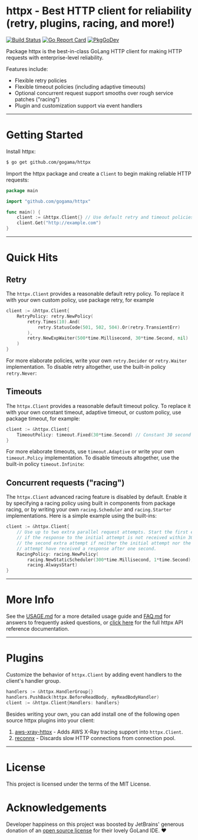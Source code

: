 httpx - Best HTTP client for reliability (retry, plugins, racing, and more!) 
============================================================================

[![Build Status](https://travis-ci.com/gogama/httpx.svg)](https://travis-ci.com/gogama/httpx) [![Go Report Card](https://goreportcard.com/badge/github.com/gogama/httpx)](https://goreportcard.com/report/github.com/gogama/httpx) [![PkgGoDev](https://pkg.go.dev/badge/github.com/gogama/httpx)](https://pkg.go.dev/github.com/gogama/httpx)

Package httpx is the best-in-class GoLang HTTP client for making HTTP
requests with enterprise-level reliability.

Features include:

- Flexible retry policies
- Flexible timeout policies (including adaptive timeouts)
- Optional concurrent request support smooths over rough service patches ("racing")
- Plugin and customization support via event handlers

----

Getting Started
===============

Install httpx:

```sh
$ go get github.com/gogama/httpx
```

Import the httpx package and create a `Client` to begin making reliable
HTTP requests:

```go
package main

import "github.com/gogama/httpx"

func main() {
	client := &httpx.Client{} // Use default retry and timeout policies
	client.Get("http://example.com")
}
```

---

Quick Hits
==========

## Retry

The `httpx.Client` provides a reasonable default retry policy. To replace it
with your own custom policy, use package retry, for example

```go
client := &httpx.Client{
	RetryPolicy: retry.NewPolicy(
		retry.Times(10).And(
			retry.StatusCode(501, 502, 504).Or(retry.TransientErr)
        ),
        retry.NewExpWaiter(500*time.Millisecond, 30*time.Second, nil)
    )
}
```

For more elaborate policies, write your own `retry.Decider` or `retry.Waiter`
implementation. To disable retry altogether, use the built-in policy `retry.Never`:

## Timeouts

The `httpx.Client` provides a reasonable default timeout policy. To replace it
with your own constant timeout, adaptive timeout, or custom policy, use package
timeout, for example:

```go
client := &httpx.Client{
	TimeoutPolicy: timeout.Fixed(30*time.Second) // Constant 30 second timeout
}
```

For more elaborate timeouts, use `timeout.Adaptive` or write your own
`timeout.Policy` implementation. To disable timeouts altogether, use the built-in
policy `timeout.Infinite`:

## Concurrent requests ("racing")

The `httpx.Client` advanced racing feature is disabled by default. Enable it by
specifying a racing policy using built in components from package racing, or by
writing your own `racing.Scheduler` and `racing.Starter` implementations. Here
is a simple example using the built-ins:

```go
client := &httpx.Client{
	// Use up to two extra parallel request attempts. Start the first extra attempt
	// if the response to the initial attempt is not received within 300ms. Start
	// the second extra attempt if neither the initial attempt nor the first extra
	// attempt have received a response after one second. 
	RacingPolicy: racing.NewPolicy( 
		racing.NewStaticScheduler(300*time.Millisecond, 1*time.Second),
		racing.AlwaysStart)
}
```

---

More Info
=========

See the [USAGE.md](USAGE.md) for a more detailed usage guide and
[FAQ.md](FAQ.md) for answers to frequently asked questions, or
[click here](https://pkg.go.dev/github.com/gogama/httpx) for the full
httpx API reference documentation.

---

Plugins
=======

Customize the behavior of `httpx.Client` by adding event handlers to the
client's handler group.

```go
handlers := &httpx.HandlerGroup{}
handlers.PushBack(httpx.BeforeReadBody, myReadBodyHandler)
client := &httpx.Client{Handlers: handlers}
```

Besides writing your own, you can add install one of the following open source
httpx plugins into your client:

1. [aws-xray-httpx](https://github.com/gogama/aws-xray-httpx) - Adds AWS X-Ray
   tracing support into `httpx.Client`.
2. [reconnx](https://github.com/gogama/reconnx) - Discards slow HTTP connections
   from connection pool.

---

License
=======

This project is licensed under the terms of the MIT License.

Acknowledgements
================

Developer happiness on this project was boosted by JetBrains' generous donation
of an [open source license](https://www.jetbrains.com/opensource/) for their
lovely GoLand IDE. ❤
